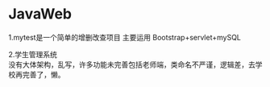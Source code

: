 # JavaWeb
1.mytest是一个简单的增删改查项目
        主要运用 Bootstrap+servlet+mySQL
        
2.学生管理系统  
        没有大体架构，乱写，许多功能未完善包括老师端，类命名不严谨，逻辑差，去学校再完善了，懒。
